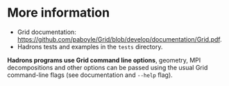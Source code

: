 # More information

- Grid documentation: https://github.com/paboyle/Grid/blob/develop/documentation/Grid.pdf.  
- Hadrons tests and examples in the `tests` directory.

**Hadrons programs use Grid command line options**, geometry, MPI decompositions and other options can be passed using the usual Grid command-line flags (see documentation and `--help` flag).